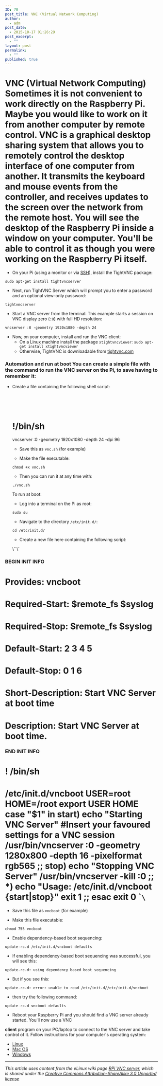 ```yaml
---
ID: 70
post_title: VNC (Virtual Network Computing)
author:
  - adm
post_date:
  - 2015-10-17 01:26:29
post_excerpt:
  - ""
layout: post
permalink:
  - ""
published: true
---
```

# VNC (Virtual Network Computing) Sometimes it is not convenient to work directly on the Raspberry Pi. Maybe you would like to work on it from another computer by remote control. VNC is a graphical desktop sharing system that allows you to remotely control the desktop interface of one computer from another. It transmits the keyboard and mouse events from the controller, and receives updates to the screen over the network from the remote host. You will see the desktop of the Raspberry Pi inside a window on your computer. You'll be able to control it as though you were working on the Raspberry Pi itself. 

*   On your Pi (using a monitor or via [SSH][1]), install the TightVNC package:

`sudo apt-get install tightvncserver` 
*   Next, run TightVNC Server which will prompt you to enter a password and an optional view-only password:

`tightvncserver` 
*   Start a VNC server from the terminal. This example starts a session on VNC display zero (`:0`) with full HD resolution:

`vncserver :0 -geometry 1920x1080 -depth 24` 
*   Now, on your computer, install and run the VNC client: 
    *   On a Linux machine install the package `xtightvncviewer`:
    `sudo apt-get install xtightvncviewer` 
    *   Otherwise, TightVNC is downloadable from [tightvnc.com][2]

### Automation and run at boot You can create a simple file with the command to run the VNC server on the Pi, to save having to remember it: 

*   Create a file containing the following shell script:

    <br /><br /><br /><h1>!/bin/sh</h1>
    
    
    
    vncserver :0 -geometry 1920x1080 -depth 24 -dpi 96
     <p><ul> <li><p>Save this as <code>vnc.sh</code> (for example)</p></li> <li><p>Make the file executable:</p></li> </ul></p> <p><p><code>chmod +x vnc.sh</code></p></p> <p><ul> <li>Then you can run it at any time with:</li> </ul></p> <p><p><code>./vnc.sh</code></p></p> <p><p>To run at boot:</p></p> <p><ul> <li>Log into a terminal on the Pi as root:</li> </ul></p> <p><p><code>sudo su</code></p></p> <p><ul> <li>Navigate to the directory <code>/etc/init.d/</code>:</li> </ul></p> <p><p><code>cd /etc/init.d/</code></p></p> <p><ul> <li>Create a new file here containing the following script:</li> </ul></p> <p><p>\``\`</p></p> 

### BEGIN INIT INFO

# Provides: vncboot

# Required-Start: $remote_fs $syslog

# Required-Stop: $remote_fs $syslog

# Default-Start: 2 3 4 5

# Default-Stop: 0 1 6

# Short-Description: Start VNC Server at boot time

# Description: Start VNC Server at boot time.

### END INIT INFO

# ! /bin/sh

# /etc/init.d/vncboot USER=root HOME=/root export USER HOME case "$1" in start) echo "Starting VNC Server" #Insert your favoured settings for a VNC session /usr/bin/vncserver :0 -geometry 1280x800 -depth 16 -pixelformat rgb565 ;; stop) echo "Stopping VNC Server" /usr/bin/vncserver -kill :0 ;; *) echo "Usage: /etc/init.d/vncboot {start|stop}" exit 1 ;; esac exit 0 \``\` 

*   Save this file as `vncboot` (for example)</p>
*   Make this file executable:</p>

`chmod 755 vncboot` 
*   Enable dependency-based boot sequencing:

`update-rc.d /etc/init.d/vncboot defaults` 
*   If enabling dependency-based boot sequencing was successful, you will see this:

`update-rc.d: using dependency based boot sequencing` 
*   But if you see this:

`update-rc.d: error: unable to read /etc/init.d//etc/init.d/vncboot` 
*   then try the following command:

`update-rc.d vncboot defaults` 
*   Reboot your Raspberry Pi and you should find a VNC server already started. You'll now use a VNC 

**client** program on your PC/laptop to connect to the VNC server and take control of it. Follow instructions for your computer's operating system: 
*   [Linux][3]
*   [Mac OS][4]
*   [Windows][5]

* * *

*This article uses content from the eLinux wiki page [RPi VNC server][6], which is shared under the [Creative Commons Attribution-ShareAlike 3.0 Unported license][7]*

 [1]: ../ssh/README.md
 [2]: http://www.tightvnc.com/download.php
 [3]: linux.md
 [4]: mac.md
 [5]: windows.md
 [6]: http://elinux.org/RPi_VNC_Server
 [7]: http://creativecommons.org/licenses/by-sa/3.0/